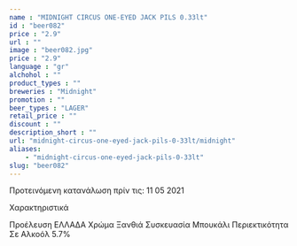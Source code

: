 ```yaml
---
name : "MIDNIGHT CIRCUS ONE-EYED JACK PILS 0.33lt"
id : "beer082"
price : "2.9"
url : ""
image : "beer082.jpg"
price : "2.9"
language : "gr"
alchohol : ""
product_types : ""
breweries : "Midnight"
promotion : ""
beer_types : "LAGER"
retail_price : ""
discount : ""
description_short : ""
url: "midnight-circus-one-eyed-jack-pils-0-33lt/midnight"
aliases: 
    - "midnight-circus-one-eyed-jack-pils-0-33lt"
slug: "beer082"
---
```


Προτεινόμενη κατανάλωση πρίν τις: 11 05 2021

Χαρακτηριστικά

Προέλευση
ΕΛΛΑΔΑ
Χρώμα
Ξανθιά
Συσκευασία
Μπουκάλι
Περιεκτικότητα Σε Αλκοόλ
5.7%